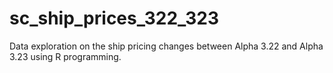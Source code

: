 # sc_ship_prices_322_323
Data exploration on the ship pricing changes between Alpha 3.22 and Alpha 3.23 using R programming.
